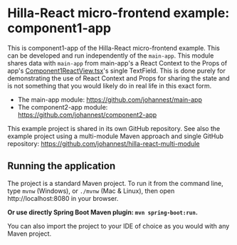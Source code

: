 # Hilla-React micro-frontend example: component1-app

This is component1-app of the Hilla-React micro-frontend example. This can be developed and run independently of the `main-app`. This module shares data with `main-app` from main-app's a React Context to the Props of app's [Component1ReactView.tsx](frontend%2Fviews%2FComponent1ReactView.tsx)'s single TextField. This is done purely for demonstrating the use of React Context and Props for sharing the state and is not something that you would likely do in real life in this exact form.

* The main-app module: https://github.com/johannest/main-app 
* The component2-app module: https://github.com/johannest/component2-app

This example project is shared in its own GitHub repository. See also the example project using a multi-module Maven approach and single GitHub repository: https://github.com/johannest/hilla-react-multi-module

## Running the application

The project is a standard Maven project. To run it from the command line,
type `mvnw` (Windows), or `./mvnw` (Mac & Linux), then open
http://localhost:8080 in your browser.


**Or use directly Spring Boot Maven plugin: `mvn spring-boot:run`.**

You can also import the project to your IDE of choice as you would with any
Maven project.
